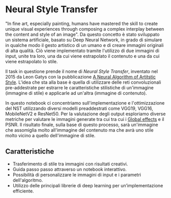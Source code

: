 # Neural Style Transfer
"In fine art, especially painting, humans have mastered the skill to create unique visual experiences through composing a complex interplay between the content and style of an image". Da questo concetto è stato sviluppato un sistema artificiale, basato su Deep Neural Network, in grado di simulare in qualche modo il gesto artistico di un umano e di creare immagini originali di alta qualità. Ciò viene implementato tramite l'utilizzo di due immagini di input, unite tra loro, una da cui viene estrapolato il contenuto e una da cui viene estrapolato lo stile.

Il task in questione prende il nome di *Neural Style Transfer*, inventato nel 2015 da Leon Gatys con la pubblicazione [A Neural Algorithm of Artitstic Style](https://arxiv.org/pdf/1508.06576.pdf). L'idea che sta alla base è quella di utilizzare delle reti convoluzionali pre-addestrate per estrarre le caratteristiche stilistiche di un'immagine (immagine di stile) e applicarle ad un'altra (immagine di contenuto).

In questo notebook ci concentriamo sull'implementazione e l'ottimizzazione del NST utilizzando diversi modelli preaddestrati come VGG19, VGG16, MobileNetV2 e ResNet50. Per la valutazione degli output esploriamo diverse metriche per valutare le immagini generate tra cui tra cui i [Global effects](https://www.researchgate.net/publication/350184156_Evaluate_and_improve_the_quality_of_neural_style_transfer) e il PSNR. Il risultato finale, sulla base di questo processo, sarà un'immagine che assomiglia molto all'immagine del contenuto ma che avrà uno stile molto vicino a quello dell'immagine di stile.

## Caratteristiche
- Trasferimento di stile tra immagini con risultati creativi.
- Guida passo passo attraverso un notebook interattivo.
- Possibilità di personalizzare le immagini di input e i parametri dell'algoritmo.
- Utilizzo delle principali librerie di deep learning per un’implementazione efficiente.
